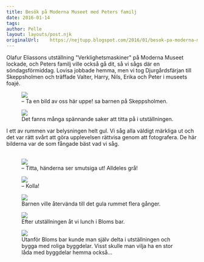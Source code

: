 ```yaml
---
title: Besök på Moderna Museet med Peters familj
date: 2016-01-14
tags: 	
author: Pelle
layout: layouts/post.njk
originalUrl:	https://nejtupp.blogspot.com/2016/01/besok-pa-moderna-museet-med-peters.html
---
```


Olafur Eliassons utställning "Verklighetsmaskiner" på Moderna Museet lockade, och Peters familj ville också gå dit, så vi sågs där en söndagsförmiddag. Lovisa jobbade hemma, men vi tog Djurgårdsfärjan till Skeppsholmen och träffade Valter, Harry, Nils, Erika och Peter i museets foajé. </div>
<figure>
	<img src="../../../img/2016/01/Moderna Museet med Peters familj-PERK0360.jpg">
    <figcaption>– Ta en bild av oss här uppe! sa barnen på Skeppsholmen.</figcaption>
</figure>
<figure>
	<img src="../../../img/2016/01/Moderna Museet med Peters familj-PERK0375.jpg">
    <figcaption>Det fanns många spännande saker att titta på i utställningen.</figcaption>
</figure>

I ett av rummen var belysningen helt gul. Vi såg alla väldigt märkliga ut och det var rätt svårt att göra upplevelsen rättvisa genom att fotografera. De här bilderna var de som fångade bäst vad vi såg.<br><br>
<figure>
	<img src="../../../img/2016/01/raw-PERK0379.jpg">
    <figcaption>– Titta, händerna ser smutsiga ut! Alldeles grå!</figcaption>
</figure>
<figure>
	<img src="../../../img/2016/01/raw-PERK0381.jpg">
    <figcaption>– Kolla!</figcaption>
</figure>
<figure>
	<img src="../../../img/2016/01/raw-PERK0384.jpg">
    <figcaption>Barnen ville återvända till det gula rummet flera gånger.</figcaption>
</figure>
<figure>
	<img src="../../../img/2016/01/Moderna Museet med Peters familj-PERK0393.jpg">
    <figcaption>Efter utställningen åt vi lunch i Bloms bar.</figcaption>
</figure>
<figure>
	<img src="../../../img/2016/01/Moderna Museet med Peters familj-PERK0412.jpg">
    <figcaption>Utanför Bloms bar kunde man själv delta i utställningen och bygga med roliga byggdelar. Visst skulle man vilja ha en stor låda med byggdelar hemma också...</figcaption>
</figure>